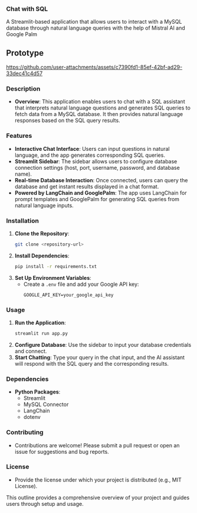 ### Chat with SQL
A Streamlit-based application that allows users to interact with a MySQL database through natural language queries with the help of Mistral AI and Google Palm

## Prototype 
https://github.com/user-attachments/assets/c7390fd1-85ef-42bf-ad29-33dec41c4d57

### Description
- **Overview**: This application enables users to chat with a SQL assistant that interprets natural language questions and generates SQL queries to fetch data from a MySQL database. It then provides natural language responses based on the SQL query results.

### Features
- **Interactive Chat Interface**: Users can input questions in natural language, and the app generates corresponding SQL queries.
- **Streamlit Sidebar**: The sidebar allows users to configure database connection settings (host, port, username, password, and database name).
- **Real-time Database Interaction**: Once connected, users can query the database and get instant results displayed in a chat format.
- **Powered by LangChain and GooglePalm**: The app uses LangChain for prompt templates and GooglePalm for generating SQL queries from natural language inputs.

### Installation
1. **Clone the Repository**: 
   ```bash
   git clone <repository-url>
   ```
2. **Install Dependencies**:
   ```bash
   pip install -r requirements.txt
   ```
3. **Set Up Environment Variables**:
   - Create a `.env` file and add your Google API key:
     ```plaintext
     GOOGLE_API_KEY=your_google_api_key
     ```

### Usage
1. **Run the Application**:
   ```bash
   streamlit run app.py
   ```
2. **Configure Database**: Use the sidebar to input your database credentials and connect.
3. **Start Chatting**: Type your query in the chat input, and the AI assistant will respond with the SQL query and the corresponding results.

### Dependencies
- **Python Packages**: 
  - Streamlit
  - MySQL Connector
  - LangChain
  - dotenv

### Contributing
- Contributions are welcome! Please submit a pull request or open an issue for suggestions and bug reports.

### License
- Provide the license under which your project is distributed (e.g., MIT License).

This outline provides a comprehensive overview of your project and guides users through setup and usage.
